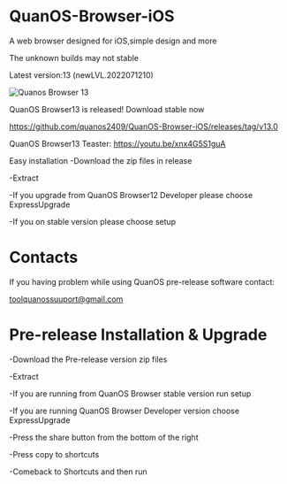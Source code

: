 # QuanOS-Browser-iOS
A web browser designed for iOS,simple design and more

The unknown builds may not stable


Latest version:13 (newLVL.2022071210)

![Quanos Browser 13](https://user-images.githubusercontent.com/107976829/175765240-13be212f-e0f6-4705-bd82-eb53c7465cb8.png)

QuanOS Browser13 is released! Download stable now

https://github.com/quanos2409/QuanOS-Browser-iOS/releases/tag/v13.0

QuanOS Browser13 Teaster:
https://youtu.be/xnx4G5S1guA

Easy installation
-Download the zip files in release

-Extract

-If you upgrade from QuanOS Browser12 Developer please choose ExpressUpgrade

-If you on stable version please choose setup

# Contacts

If you having problem while using QuanOS pre-release software contact:

toolquanossuuport@gmail.com

# Pre-release Installation & Upgrade
-Download the Pre-release version zip files

-Extract

-If you are running from QuanOS Browser stable version run setup

-If you are running QuanOS Browser Developer version choose ExpressUpgrade

-Press the share button from the bottom of the right

-Press copy to shortcuts

-Comeback to Shortcuts and then run

